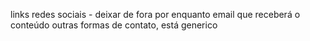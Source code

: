 links redes sociais - deixar de fora por enquanto
email que receberá o conteúdo
outras formas de contato, está generico
